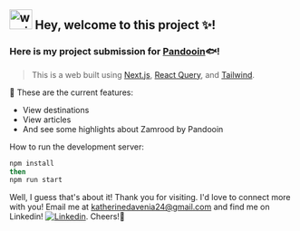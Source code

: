 [linkedin]: https://www.linkedin.com/in/katherine-davenia/
[Next.js]: https://nextjs.org/docs
[Tailwind]: https://tailwindcss.com/
[Pandooin]: https://pandooin.com/
[React Query]: https://tanstack.com/query/v3

## <img src="https://raw.githubusercontent.com/MartinHeinz/MartinHeinz/master/wave.gif" alt="waving gif" width="40" height="35" /> Hey, welcome to this project ✨!

### Here is my project submission for [Pandooin]🐟!

> This is a web built using [Next.js], [React Query], and [Tailwind].

🎉 These are the current features:
- View destinations
- View articles
- And see some highlights about Zamrood by Pandooin

How to run the development server:
```bash
npm install
then
npm run start
```

Well, I guess that's about it! Thank you for visiting. I'd love to connect more with you! Email me at katherinedavenia24@gmail.com and find me on Linkedin! [<img alt="Linkedin" src="https://img.shields.io/badge/linkedin-blue?style=social&logo=linkedin">][linkedin]. Cheers!🥂
